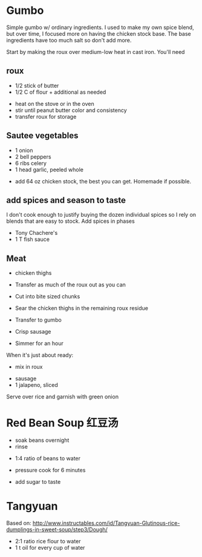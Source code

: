 # Gumbo

Simple gumbo w/ ordinary ingredients. I used to make my own spice blend, but over time, I focused more on having the chicken stock base. The base ingredients have too much salt so don't add more.

Start by making the roux over medium-low heat in cast iron. You'll need 

## roux
+ 1/2 stick of butter
+ 1/2 C of flour + additional as needed
- heat on the stove or in the oven
- stir until peanut butter color and consistency
- transfer roux for storage

## Sautee vegetables
+ 1 onion
+ 2 bell peppers
+ 6 ribs celery
+ 1 head garlic, peeled whole
- add 64 oz chicken stock, the best you can get. Homemade if possible.

## add spices and season to taste

I don't cook enough to justify buying the dozen individual spices so I rely on blends that are easy to stock. Add spices in phases

+ Tony Chachere's
+ 1 T fish sauce

## Meat

+ chicken thighs
- Transfer as much of the roux out as you can
- Cut into bite sized chunks
- Sear the chicken thighs in the remaining roux residue
- Transfer to gumbo
- Crisp sausage

- Simmer for an hour

When it's just about ready:

- mix in roux
+ sausage
+ 1 jalapeno, sliced

Serve over rice and garnish with green onion


# Red Bean Soup 红豆汤

  - soak beans overnight
  - rinse
  + 1:4 ratio of beans to water
  - pressure cook for 6 minutes
  + add sugar to taste

# Tangyuan

Based on: http://www.instructables.com/id/Tangyuan-Glutinous-rice-dumplings-in-sweet-soup/step3/Dough/

  + 2:1 ratio rice flour to water
  + 1 t oil for every cup of water
